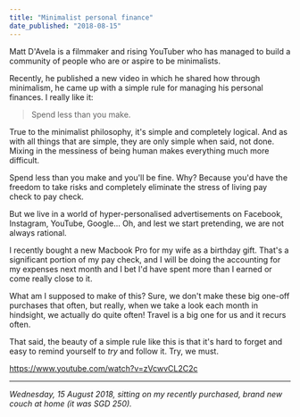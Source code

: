 ```yaml
---
title: "Minimalist personal finance"
date_published: "2018-08-15"
---
```


Matt D'Avela is a filmmaker and rising YouTuber who has managed to build a community of people who are or aspire to be minimalists. 

Recently, he published a new video in which he shared how through minimalism, he came up with a simple rule for managing his personal finances. I really like it:

> Spend less than you make.

True to the minimalist philosophy, it's simple and completely logical. And as with all things that are simple, they are only simple when said, not done. Mixing in the messiness of being human makes everything much more difficult.

Spend less than you make and you'll be fine. Why? Because you'd have the freedom to take risks and completely eliminate the stress of living pay check to pay check.

But we live in a world of hyper-personalised advertisements on Facebook, Instagram, YouTube, Google... Oh, and lest we start pretending, we are not always rational.

I recently bought a new Macbook Pro for my wife as a birthday gift. That's a significant portion of my pay check, and I will be doing the accounting for my expenses next month and I bet I'd have spent more than I earned or come really close to it.

What am I supposed to make of this? Sure, we don't make these big one-off purchases that often, but really, when we take a look each month in hindsight, we actually do quite often! Travel is a big one for us and it recurs often.

That said, the beauty of a simple rule like this is that it's hard to forget and easy to remind yourself to _try_ and follow it. Try, we must.

https://www.youtube.com/watch?v=zVcwvCL2C2c

* * *

_Wednesday, 15 August 2018, sitting on my recently purchased, brand new couch at home (it was SGD 250)._
